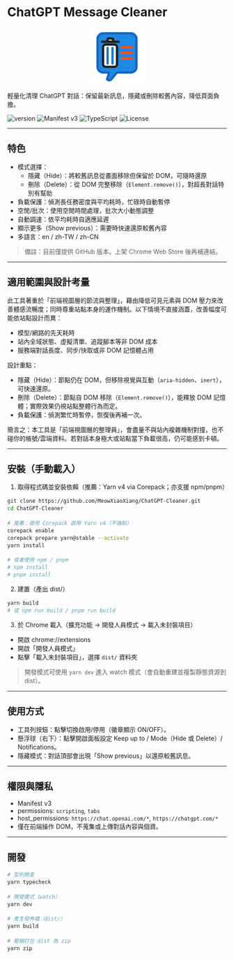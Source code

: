 # ChatGPT Message Cleaner

<!-- markdownlint-disable MD033 -->
<p align="center">
  <img src="src/icons/chat-icon.svg" width="128" height="128" alt="icon" />
</p>
<!-- markdownlint-enable MD033 -->

輕量化清理 ChatGPT 對話：保留最新訊息，隱藏或刪除較舊內容，降低頁面負擔。

![version](https://img.shields.io/badge/version-1.0.0-2563EB)
![Manifest v3](https://img.shields.io/badge/Manifest-v3-334155)
![TypeScript](https://img.shields.io/badge/TypeScript-5.9-3178C6?logo=typescript)
![License](https://img.shields.io/badge/License-MIT-10B981)

---

## 特色

- 模式選擇：
  - 隱藏（Hide）：將較舊訊息從畫面移除但保留於 DOM，可隨時還原
  - 刪除（Delete）：從 DOM 完整移除（`Element.remove()`），對超長對話特別有幫助
- 負載保護：偵測長任務密度與平均耗時，忙碌時自動暫停
- 空閒/批次：使用空閒時間處理，批次大小動態調整
- 自動調速：依平均耗時自適應延遲
- 顯示更多（Show previous）：需要時快速還原較舊內容
- 多語言：en / zh-TW / zh-CN

> 備註：目前僅提供 GitHub 版本。上架 Chrome Web Store 後再補連結。
---

## 適用範圍與設計考量

此工具著重於「前端視圖層的節流與整理」，藉由降低可見元素與 DOM 壓力來改善體感流暢度；同時尊重站點本身的運作機制。以下情境不直接涵蓋，改善幅度可能依站點設計而異：

- 模型/網路的先天耗時
- 站內全域狀態、虛擬清單、追蹤腳本等非 DOM 成本
- 服務端對話長度、同步/快取或非 DOM 記憶體占用

設計重點：

- 隱藏（Hide）：節點仍在 DOM，但移除視覺與互動（`aria-hidden`、`inert`），可快速還原。
- 刪除（Delete）：節點自 DOM 移除（`Element.remove()`），能釋放 DOM 記憶體；實際效果仍視站點整體行為而定。
- 負載保護：偵測繁忙時暫停，恢復後再補一次。

簡言之：本工具是「前端視圖層的整理員」，會盡量不與站內複雜機制對撞，也不碰你的帳號/雲端資料。若對話本身極大或站點當下負載很高，仍可能感到卡頓。

---

## 安裝（手動載入）

1. 取得程式碼並安裝依賴（推薦：Yarn v4 via Corepack；亦支援 npm/pnpm）

  ```bash
  git clone https://github.com/MeowXiaoXiang/ChatGPT-Cleaner.git
  cd ChatGPT-Cleaner
  
  # 推薦：使用 Corepack 啟用 Yarn v4（不強制）
  corepack enable
  corepack prepare yarn@stable --activate
  yarn install
  
  # 或者使用 npm / pnpm
  # npm install
  # pnpm install
  ```

2. 建置（產出 dist/）

  ```bash
  yarn build
  # 或 npm run build / pnpm run build
  ```

3. 於 Chrome 載入（擴充功能 → 開發人員模式 → 載入未封裝項目）

- 開啟 chrome://extensions
- 開啟「開發人員模式」
- 點擊「載入未封裝項目」，選擇 `dist/` 資料夾

> 開發模式可使用 `yarn dev` 進入 watch 模式（會自動重建並複製靜態資源到 dist）。

---

## 使用方式

- 工具列按鈕：點擊切換啟用/停用（徽章顯示 ON/OFF）。
- 懸浮球（右下）：點擊開啟面板設定 Keep up to / Mode（Hide 或 Delete）/ Notifications。
- 隱藏模式：對話頂部會出現「Show previous」以還原較舊訊息。

---

## 權限與隱私

- Manifest v3
- permissions: `scripting`, `tabs`
- host_permissions: `https://chat.openai.com/*`, `https://chatgpt.com/*`
- 僅在前端操作 DOM，不蒐集或上傳對話內容與個資。

---

## 開發

```bash
# 型別檢查
yarn typecheck

# 開發模式（watch）
yarn dev

# 產生發佈檔（dist/）
yarn build

# 壓縮打包 dist 為 zip
yarn zip
```
